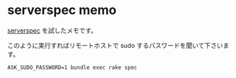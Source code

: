 serverspec memo
==============

[serverspec](http://serverspec.org) を試したメモです。

このように実行すればリモートホストで sudo するパスワードを聞いて下さいます。

```
ASK_SUDO_PASSWORD=1 bundle exec rake spec
```
